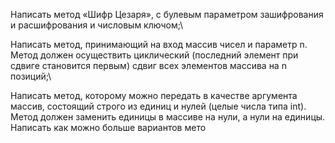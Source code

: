 Написать метод «Шифр Цезаря», с булевым параметром зашифрования и
расшифрования и числовым ключом;\

Написать метод, принимающий на вход массив чисел и параметр n. Метод должен
осуществить циклический (последний элемент при сдвиге становится первым) сдвиг
всех элементов массива на n позиций;\

Написать метод, которому можно передать в качестве аргумента массив, состоящий
строго из единиц и нулей (целые числа типа int). Метод должен заменить единицы в
массиве на нули, а нули на единицы. Написать как можно больше вариантов мето